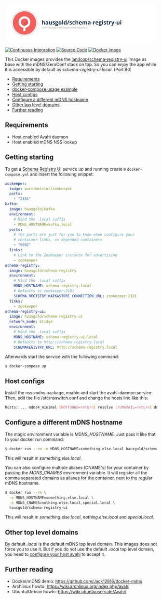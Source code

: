 ![mDNS enabled landoop/schema-registry-ui](https://raw.githubusercontent.com/hausgold/docker-schema-registry-ui/master/docs/assets/project.png)

[![Continuous Integration](https://github.com/hausgold/docker-schema-registry-ui/actions/workflows/package.yml/badge.svg?branch=master)](https://github.com/hausgold/docker-schema-registry-ui/actions/workflows/package.yml)
[![Source Code](https://img.shields.io/badge/source-on%20github-blue.svg)](https://github.com/hausgold/docker-schema-registry-ui)
[![Docker Image](https://img.shields.io/badge/image-on%20docker%20hub-blue.svg)](https://hub.docker.com/r/hausgold/schema-registry-ui/)

This Docker images provides the [landoop/schema-registry-ui](https://hub.docker.com/r/landoop/schema-registry-ui/) image as base
with the mDNS/ZeroConf stack on top. So you can enjoy the app
while it is accessible by default as *schema-registry-ui.local*. (Port 80)

- [Requirements](#requirements)
- [Getting starting](#getting-starting)
- [docker-compose usage example](#docker-compose-usage-example)
- [Host configs](#host-configs)
- [Configure a different mDNS hostname](#configure-a-different-mdns-hostname)
- [Other top level domains](#other-top-level-domains)
- [Further reading](#further-reading)

## Requirements

* Host enabled Avahi daemon
* Host enabled mDNS NSS lookup

## Getting starting

To get a [Schema Registry UI](https://github.com/Landoop/schema-registry-ui)
service up and running create a `docker-compose.yml` and insert the following
snippet:

```yaml
zookeeper:
  image: wurstmeister/zookeeper
  ports:
    - "2181"
kafka:
  image: hausgold/kafka
  environment:
    # Mind the .local suffix
    - MDNS_HOSTNAME=kafka.local
  ports:
    # The ports are just for you to know when configure your
    # container links, on depended containers
    - "9092"
  links:
    # Link to the ZooKeeper instance for advertising
    - zookeeper
schema-registry:
  image: hausgold/schema-registry
  environment:
    # Mind the .local suffix
    MDNS_HOSTNAME: schema-registry.local
    # Defaults to zookeeper:2181
    SCHEMA_REGISTRY_KAFKASTORE_CONNECTION_URL: zookeeper:2181
  links:
    - zookeeper
schema-registry-ui:
  image: hausgold/schema-registry-ui
  network_mode: bridge
  environment:
    # Mind the .local suffix
    MDNS_HOSTNAME: schema-registry-ui.local
    # Defaults to http://schema-registry.local
    SCHEMAREGISTRY_URL: http://schema-registry.local
```

Afterwards start the service with the following command:

```bash
$ docker-compose up
```

## Host configs

Install the nss-mdns package, enable and start the avahi-daemon.service. Then,
edit the file /etc/nsswitch.conf and change the hosts line like this:

```bash
hosts: ... mdns4_minimal [NOTFOUND=return] resolve [!UNAVAIL=return] dns ...
```

## Configure a different mDNS hostname

The magic environment variable is *MDNS_HOSTNAME*. Just pass it like that to
your docker run command:

```bash
$ docker run --rm -e MDNS_HOSTNAME=something.else.local hausgold/schema-registry-ui
```

This will result in *something.else.local*.

You can also configure multiple aliases (CNAME's) for your container by
passing the *MDNS_CNAMES* environment variable. It will register all the comma
separated domains as aliases for the container, next to the regular mDNS
hostname.

```bash
$ docker run --rm \
  -e MDNS_HOSTNAME=something.else.local \
  -e MDNS_CNAMES=nothing.else.local,special.local \
  hausgold/schema-registry-ui
```

This will result in *something.else.local*, *nothing.else.local* and
*special.local*.

## Other top level domains

By default *.local* is the default mDNS top level domain. This images does not
force you to use it. But if you do not use the default *.local* top level
domain, you need to [configure your host avahi][custom_mdns] to accept it.

## Further reading

* Docker/mDNS demo: https://github.com/Jack12816/docker-mdns
* Archlinux howto: https://wiki.archlinux.org/index.php/avahi
* Ubuntu/Debian howto: https://wiki.ubuntuusers.de/Avahi/

[custom_mdns]: https://wiki.archlinux.org/index.php/avahi#Configuring_mDNS_for_custom_TLD
